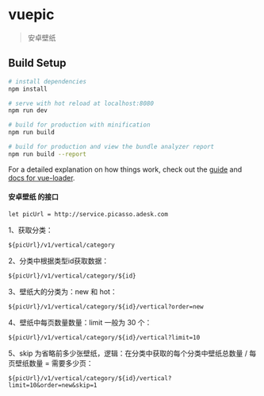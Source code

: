 # vuepic

> 安卓壁纸

## Build Setup

``` bash
# install dependencies
npm install

# serve with hot reload at localhost:8080
npm run dev

# build for production with minification
npm run build

# build for production and view the bundle analyzer report
npm run build --report
```

For a detailed explanation on how things work, check out the [guide](http://vuejs-templates.github.io/webpack/) and [docs for vue-loader](http://vuejs.github.io/vue-loader).


#### 安卓壁纸 的接口
```shell
let picUrl = http://service.picasso.adesk.com
```
1、获取分类：  
```shell
${picUrl}/v1/vertical/category
```
2、分类中根据类型id获取数据：  
```shell
${picUrl}/v1/vertical/category/${id}
```
3、壁纸大的分类为：new 和 hot：
```shell
${picUrl}/v1/vertical/category/${id}/vertical?order=new
```
4、壁纸中每页数量数量：limit 一般为 30 个：
```shell
${picUrl}/v1/vertical/category/${id}/vertical?limit=10
```
5、skip 为省略前多少张壁纸，逻辑：在分类中获取的每个分类中壁纸总数量 / 每页壁纸数量 = 需要多少页：
```shell
${picUrl}/v1/vertical/category/${id}/vertical?limit=10&order=new&skip=1
```
